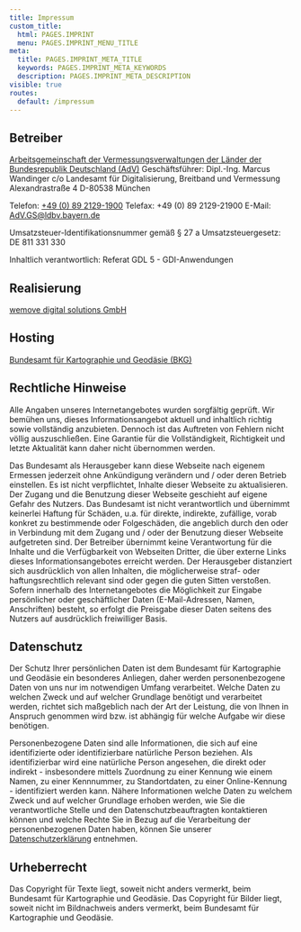 ```yaml
---
title: Impressum
custom_title:
  html: PAGES.IMPRINT
  menu: PAGES.IMPRINT_MENU_TITLE
meta:
  title: PAGES.IMPRINT_META_TITLE
  keywords: PAGES.IMPRINT_META_KEYWORDS
  description: PAGES.IMPRINT_META_DESCRIPTION
visible: true
routes:
  default: /impressum
---
```


## Betreiber
[Arbeitsgemeinschaft der Vermessungsverwaltungen der Länder der Bundesrepublik Deutschland (AdV)](https://adv-online.de/?target=_blank "Link öffnet im neuem Tab")
Geschäftsführer: Dipl.-Ing. Marcus Wandinger
c/o Landesamt für Digitalisierung, Breitband und Vermessung
Alexandrastraße 4
D-80538 München

Telefon: [+49 (0) 89 2129-1900](tel:+498921291900])
Telefax: +49 (0) 89 2129-21900
E-Mail: [AdV.GS@ldbv.bayern.de](mailto:AdV.GS@ldbv.bayern.de)

Umsatzsteuer-Identifikationsnummer gemäß § 27 a Umsatzsteuergesetz:
DE 811 331 330

Inhaltlich verantwortlich:
Referat GDL 5 - GDI-Anwendungen

## Realisierung

[wemove digital solutions GmbH](https://www.wemove.com/?target=_blank "Link öffnet im neuem Tab")

## Hosting

[Bundesamt für Kartographie und Geodäsie (BKG)](https://www.bkg.bund.de/?target=_blank "Link öffnet im neuem Tab")

## Rechtliche Hinweise

Alle Angaben unseres Internetangebotes wurden sorgfältig geprüft. Wir bemühen uns, dieses Informationsangebot aktuell und inhaltlich richtig sowie vollständig anzubieten. Dennoch ist das Auftreten von Fehlern nicht völlig auszuschließen. Eine Garantie für die Vollständigkeit, Richtigkeit und letzte Aktualität kann daher nicht übernommen werden.

Das Bundesamt als Herausgeber kann diese Webseite nach eigenem Ermessen jederzeit ohne Ankündigung verändern und / oder deren Betrieb einstellen. Es ist nicht verpflichtet, Inhalte dieser Webseite zu aktualisieren.
Der Zugang und die Benutzung dieser Webseite geschieht auf eigene Gefahr des Nutzers. Das Bundesamt ist nicht verantwortlich und übernimmt keinerlei Haftung für Schäden, u.a. für direkte, indirekte, zufällige, vorab konkret zu bestimmende oder Folgeschäden, die angeblich durch den oder in Verbindung mit dem Zugang und / oder der Benutzung dieser Webseite aufgetreten sind.
Der Betreiber übernimmt keine Verantwortung für die Inhalte und die Verfügbarkeit von Webseiten Dritter, die über externe Links dieses Informationsangebotes erreicht werden. Der Herausgeber distanziert sich ausdrücklich von allen Inhalten, die möglicherweise straf- oder haftungsrechtlich relevant sind oder gegen die guten Sitten verstoßen.
Sofern innerhalb des Internetangebotes die Möglichkeit zur Eingabe persönlicher oder geschäftlicher Daten (E-Mail-Adressen, Namen, Anschriften) besteht, so erfolgt die Preisgabe dieser Daten seitens des Nutzers auf ausdrücklich freiwilliger Basis.

## Datenschutz

Der Schutz Ihrer persönlichen Daten ist dem Bundesamt für Kartographie und Geodäsie ein besonderes Anliegen, daher werden personenbezogene Daten von uns nur im notwendigen Umfang verarbeitet. Welche Daten zu welchen Zweck und auf welcher Grundlage benötigt und verarbeitet werden, richtet sich maßgeblich nach der Art der Leistung, die von Ihnen in Anspruch genommen wird bzw. ist abhängig für welche Aufgabe wir diese benötigen.

Personenbezogene Daten sind alle Informationen, die sich auf eine identifizierte oder identifizierbare natürliche Person beziehen. Als identifizierbar wird eine natürliche Person angesehen, die direkt oder indirekt - insbesondere mittels Zuordnung zu einer Kennung wie einem Namen, zu einer Kennnummer, zu Standortdaten, zu einer Online-Kennung - identifiziert werden kann.
Nähere Informationen welche Daten zu welchem Zweck und auf welcher Grundlage erhoben werden, wie Sie die verantwortliche Stelle und den Datenschutzbeauftragten kontaktieren können und welche Rechte Sie in Bezug auf die Verarbeitung der personenbezogenen Daten haben, können Sie unserer [Datenschutzerklärung](https://www.bkg.bund.de/DE/Service/Datenschutz/datenschutz.html/?target=_blank "Link öffnet im neuem Tab") entnehmen.

## Urheberrecht

Das Copyright für Texte liegt, soweit nicht anders vermerkt, beim Bundesamt für Kartographie und Geodäsie. Das Copyright für Bilder liegt, soweit nicht im Bildnachweis anders vermerkt, beim Bundesamt für Kartographie und Geodäsie.
